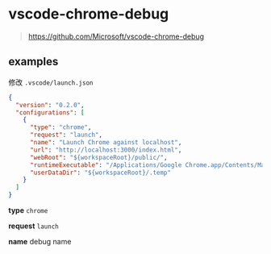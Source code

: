 # vscode-chrome-debug
> https://github.com/Microsoft/vscode-chrome-debug

## examples
修改 `.vscode/launch.json `
```json
{
  "version": "0.2.0",
  "configurations": [
    {
      "type": "chrome",
      "request": "launch",
      "name": "Launch Chrome against localhost",
      "url": "http://localhost:3000/index.html",
      "webRoot": "${workspaceRoot}/public/",
      "runtimeExecutable": "/Applications/Google Chrome.app/Contents/MacOS/Google Chrome",
      "userDataDir": "${workspaceRoot}/.temp"
    }
  ]
}
```

**type** `chrome`

**request** `launch`

**name**
debug name
